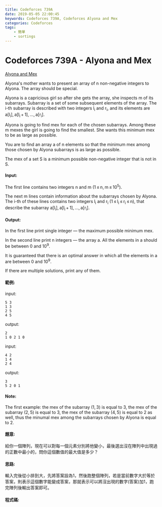 ```yaml
---
title: Codeforces 739A
date: 2019-05-05 22:00:45
keywords: Codeforces 739A, Codeforces Alyona and Mex
categories: Codeforces
tags:
    - 簡單
    - sortings
---
```

# Codeforces 739A - Alyona and Mex
[Alyona and Mex](https://codeforces.com/problemset/problem/739/A)

Alyona's mother wants to present an array of n non-negative integers to Alyona. The array should be special.
<!-- more -->
Alyona is a capricious girl so after she gets the array, she inspects m of its subarrays. Subarray is a set of some subsequent elements of the array. The i-th subarray is described with two integers l<sub>i</sub> and r<sub>i</sub>, and its elements are a\[l<sub>i</sub>], a[l<sub>i</sub> + 1], ..., a\[r<sub>i</sub>].

Alyona is going to find mex for each of the chosen subarrays. Among these m mexes the girl is going to find the smallest. She wants this minimum mex to be as large as possible.

You are to find an array a of n elements so that the minimum mex among those chosen by Alyona subarrays is as large as possible.

The mex of a set S is a minimum possible non-negative integer that is not in S.

#### Input:
The first line contains two integers n and m (1 ≤ n, m ≤ 10<sup>5</sup>).

The next m lines contain information about the subarrays chosen by Alyona. The i-th of these lines contains two integers l<sub>i</sub> and r<sub>i</sub> (1 ≤ l<sub>i</sub> ≤ r<sub>i</sub> ≤ n), that describe the subarray a\[l<sub>i</sub>], a[l<sub>i</sub> + 1], ..., a\[r<sub>i</sub>].
#### Output:
In the first line print single integer — the maximum possible minimum mex.

In the second line print n integers — the array a. All the elements in a should be between 0 and 10<sup>9</sup>.

It is guaranteed that there is an optimal answer in which all the elements in a are between 0 and 10<sup>9</sup>.

If there are multiple solutions, print any of them.
#### 範例:
input:
```
5 3
1 3
2 5
4 5
```
output:
```
2
1 0 2 1 0
```
input:
```
4 2
1 4
2 4
```
output:
```
3
5 2 0 1
```

#### Note:
The first example: the mex of the subarray (1, 3) is equal to 3, the mex of the subarray (2, 5) is equal to 3, the mex of the subarray (4, 5) is equal to 2 as well, thus the minumal mex among the subarrays chosen by Alyona is equal to 2.
#### 題意:
給你一個陣列，現在可以對每一個元素分別將他變小，最後選出沒在陣列中出現過的正數中最小的，問你這個數值的最大值是多少？

#### 思路:
輸入完後從小排到大，先將答案設為1，然後跑整個陣列，若是當前數字大於等於答案，則表示這個數字能變成答案，那就表示可以將沒出現的數字(答案)加1，跑完陣列後輸出答案即可。

#### 程式碼:
<script src="https://gist.github.com/Daviswww/64e67f626854df2b130243b23d4b678f.js"></script>
